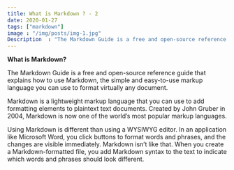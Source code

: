 ```yaml
---
title: What is Markdown ? - 2
date: 2020-01-27
tags: ["markdown"]
image : "/img/posts/img-1.jpg"
Description  : "The Markdown Guide is a free and open-source reference guide that explains how to use Markdown, the simple and easy-to-use..."
---
```


**What is Markdown?**

The Markdown Guide is a free and open-source reference guide that explains how to use Markdown, the simple and easy-to-use markup language you can use to format virtually any document.

Markdown is a lightweight markup language that you can use to add formatting elements to plaintext text documents. Created by John Gruber in 2004, Markdown is now one of the world’s most popular markup languages.

Using Markdown is different than using a WYSIWYG editor. In an application like Microsoft Word, you click buttons to format words and phrases, and the changes are visible immediately. Markdown isn’t like that. When you create a Markdown-formatted file, you add Markdown syntax to the text to indicate which words and phrases should look different.

<!--Photo by Robert Katzki on Unsplash-->
